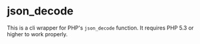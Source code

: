 json_decode
===========

This is a cli wrapper for PHP's `json_decode` function. It requires PHP 5.3 or higher to work properly.
